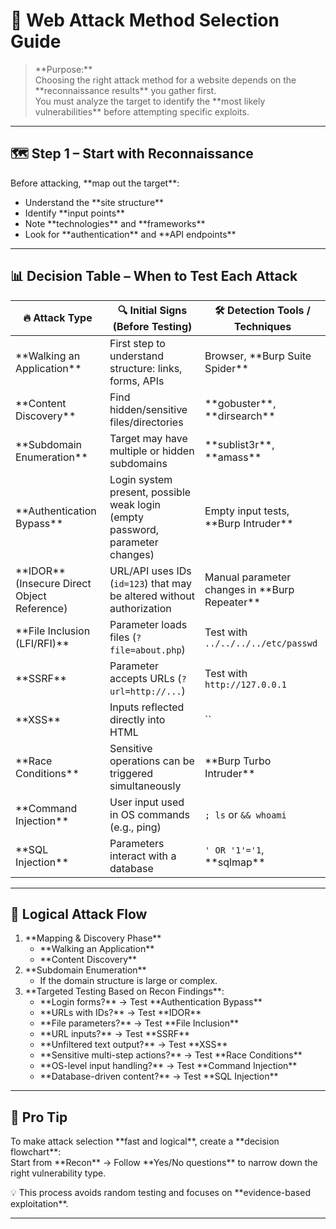 # 🎯 Web Attack Method Selection Guide

> \*\*Purpose:\*\*  
> Choosing the right attack method for a website depends on the \*\*reconnaissance results\*\* you gather first.  
> You must analyze the target to identify the \*\*most likely vulnerabilities\*\* before attempting specific exploits.

---

## 🗺️ Step 1 – Start with Reconnaissance

Before attacking, \*\*map out the target\*\*:
- Understand the \*\*site structure\*\*  
- Identify \*\*input points\*\*  
- Note \*\*technologies\*\* and \*\*frameworks\*\*  
- Look for \*\*authentication\*\* and \*\*API endpoints\*\*  

---

## 📊 Decision Table – When to Test Each Attack

| 🔥 Attack Type | 🔍 Initial Signs (Before Testing) | 🛠️ Detection Tools / Techniques |
|---------------|----------------------------------|----------------------------------|
| \*\*Walking an Application\*\* | First step to understand structure: links, forms, APIs | Browser, \*\*Burp Suite Spider\*\* |
| \*\*Content Discovery\*\* | Find hidden/sensitive files/directories | \*\*gobuster\*\*, \*\*dirsearch\*\* |
| \*\*Subdomain Enumeration\*\* | Target may have multiple or hidden subdomains | \*\*sublist3r\*\*, \*\*amass\*\* |
| \*\*Authentication Bypass\*\* | Login system present, possible weak login (empty password, parameter changes) | Empty input tests, \*\*Burp Intruder\*\* |
| \*\*IDOR\*\* (Insecure Direct Object Reference) | URL/API uses IDs (`id=123`) that may be altered without authorization | Manual parameter changes in \*\*Burp Repeater\*\* |
| \*\*File Inclusion (LFI/RFI)\*\* | Parameter loads files (`?file=about.php`) | Test with `../../../../etc/passwd` |
| \*\*SSRF\*\* | Parameter accepts URLs (`?url=http://...`) | Test with `http://127.0.0.1` |
| \*\*XSS\*\* | Inputs reflected directly into HTML | `` |
| \*\*Race Conditions\*\* | Sensitive operations can be triggered simultaneously | \*\*Burp Turbo Intruder\*\* |
| \*\*Command Injection\*\* | User input used in OS commands (e.g., ping) | `; ls` or `&& whoami` |
| \*\*SQL Injection\*\* | Parameters interact with a database | `' OR '1'='1`, \*\*sqlmap\*\* |

---

## 🔄 Logical Attack Flow

1. \*\*Mapping & Discovery Phase\*\*  
   - \*\*Walking an Application\*\*  
   - \*\*Content Discovery\*\*  
2. \*\*Subdomain Enumeration\*\*  
   - If the domain structure is large or complex.  
3. \*\*Targeted Testing Based on Recon Findings\*\*:
   - \*\*Login forms?\*\* → Test \*\*Authentication Bypass\*\*  
   - \*\*URLs with IDs?\*\* → Test \*\*IDOR\*\*  
   - \*\*File parameters?\*\* → Test \*\*File Inclusion\*\*  
   - \*\*URL inputs?\*\* → Test \*\*SSRF\*\*  
   - \*\*Unfiltered text output?\*\* → Test \*\*XSS\*\*  
   - \*\*Sensitive multi-step actions?\*\* → Test \*\*Race Conditions\*\*  
   - \*\*OS-level input handling?\*\* → Test \*\*Command Injection\*\*  
   - \*\*Database-driven content?\*\* → Test \*\*SQL Injection\*\*  

---

## 🧠 Pro Tip
To make attack selection \*\*fast and logical\*\*, create a \*\*decision flowchart\*\*:  
Start from \*\*Recon\*\* → Follow \*\*Yes/No questions\*\* to narrow down the right vulnerability type.

💡 This process avoids random testing and focuses on \*\*evidence-based exploitation\*\*.

---